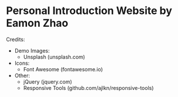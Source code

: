 # Personal Introduction Website by Eamon Zhao



Credits:
- Demo Images:
  - Unsplash (unsplash.com)
- Icons:
  - Font Awesome (fontawesome.io)
- Other:
  - jQuery (jquery.com)
  - Responsive Tools (github.com/ajlkn/responsive-tools)
